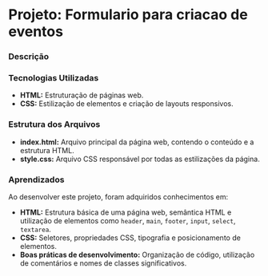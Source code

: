 #  Projeto: Formulario para criacao de eventos

### Descrição

### Tecnologias Utilizadas
* **HTML:** Estruturação de páginas web.
* **CSS:** Estilização de elementos e criação de layouts responsivos.

### Estrutura dos Arquivos
* **index.html:** Arquivo principal da página web, contendo o conteúdo e a estrutura HTML.
* **style.css:** Arquivo CSS responsável por todas as estilizações da página.

### Aprendizados
Ao desenvolver este projeto, foram adquiridos conhecimentos em:
* **HTML:** Estrutura básica de uma página web, semântica HTML e utilização de elementos como `header`, `main`, `footer`, `input`, `select`, `textarea`.
* **CSS:** Seletores, propriedades CSS, tipografia e posicionamento de elementos.
* **Boas práticas de desenvolvimento:** Organização de código, utilização de comentários e nomes de classes significativos.
